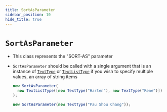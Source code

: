 ```yaml
---
title: SortAsParameter
sidebar_position: 10
hide_title: true
---
```


# `SortAsParameter`

- This class represents the "SORT-AS" parameter

- `SortAsParameter` should be called with a single argument that is an instance of [`TextType`](/documentation/values/texttype-and-textlisttype) or [`TextListType`](/documentation/values/texttype-and-textlisttype) if you wish to specify multiple values, an array of string items

  ```js
  new SortAsParameter(
    new TextListType([new TextType("Harten"), new TextType("Rene")])
  );

  new SortAsParameter(new TextType("Pau Shou Chang"));
  ```
